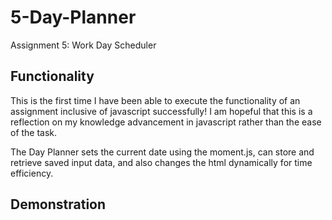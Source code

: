 # 5-Day-Planner
Assignment 5: Work Day Scheduler

## Functionality
This is the first time I have been able to execute the functionality of an assignment inclusive of javascript successfully! I am hopeful that this is a reflection on my knowledge advancement in javascript rather than the ease of the task. 

The Day Planner sets the current date using the moment.js, can store and retrieve saved input data, and also changes the html dynamically for time efficiency. 

## Demonstration
